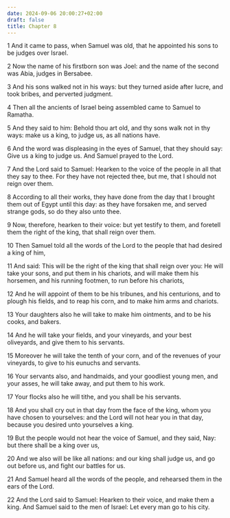 ```yaml
---
date: 2024-09-06 20:00:27+02:00
draft: false
title: Chapter 8
---
```




1 And it came to pass, when Samuel was old, that he appointed his sons to be judges over Israel.

2 Now the name of his firstborn son was Joel: and the name of the second was Abia, judges in Bersabee.

3 And his sons walked not in his ways: but they turned aside after lucre, and took bribes, and perverted judgment.

4 Then all the ancients of Israel being assembled came to Samuel to Ramatha.

5 And they said to him: Behold thou art old, and thy sons walk not in thy ways: make us a king, to judge us, as all nations have.

6 And the word was displeasing in the eyes of Samuel, that they should say: Give us a king to judge us. And Samuel prayed to the Lord.

7 And the Lord said to Samuel: Hearken to the voice of the people in all that they say to thee. For they have not rejected thee, but me, that I should not reign over them.

8 According to all their works, they have done from the day that I brought them out of Egypt until this day: as they have forsaken me, and served strange gods, so do they also unto thee.

9 Now, therefore, hearken to their voice: but yet testify to them, and foretell them the right of the king, that shall reign over them.

10 Then Samuel told all the words of the Lord to the people that had desired a king of him,

11 And said: This will be the right of the king that shall reign over you: He will take your sons, and put them in his chariots, and will make them his horsemen, and his running footmen, to run before his chariots,

12 And he will appoint of them to be his tribunes, and his centurions, and to plough his fields, and to reap his corn, and to make him arms and chariots.

13 Your daughters also he will take to make him ointments, and to be his cooks, and bakers.

14 And he will take your fields, and your vineyards, and your best oliveyards, and give them to his servants.

15 Moreover he will take the tenth of your corn, and of the revenues of your vineyards, to give to his eunuchs and servants.

16 Your servants also, and handmaids, and your goodliest young men, and your asses, he will take away, and put them to his work.

17 Your flocks also he will tithe, and you shall be his servants.

18 And you shall cry out in that day from the face of the king, whom you have chosen to yourselves: and the Lord will not hear you in that day, because you desired unto yourselves a king.

19 But the people would not hear the voice of Samuel, and they said, Nay: but there shall be a king over us,

20 And we also will be like all nations: and our king shall judge us, and go out before us, and fight our battles for us.

21 And Samuel heard all the words of the people, and rehearsed them in the ears of the Lord.

22 And the Lord said to Samuel: Hearken to their voice, and make them a king. And Samuel said to the men of Israel: Let every man go to his city.

